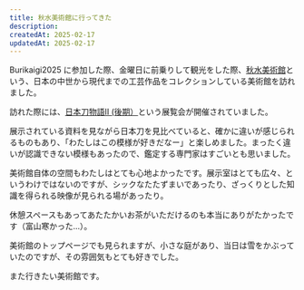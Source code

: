 ```yaml
---
title: 秋水美術館に行ってきた
description: 
createdAt: 2025-02-17
updatedAt: 2025-02-17
---
```


Burikaigi2025 に参加した際、金曜日に前乗りして観光をした際、[秋水美術館](https://www.shusui-museum.jp/)という、日本の中世から現代までの工芸作品をコレクションしている美術館を訪れました。

訪れた際には、[日本刀物語Ⅱ (後期）](https://www.shusui-museum.jp/schedule/exhibition/ex-hold/%e6%97%a5%e6%9c%ac%e5%88%80%e7%89%a9%e8%aa%9e%e2%85%b1-%e5%be%8c%e6%9c%9f%ef%bc%89/)という展覧会が開催されていました。

展示されている資料を見ながら日本刀を見比べていると、確かに違いが感じられるものもあり、「わたしはこの模様が好きだなー」と楽しめました。まったく違いが認識できない模様もあったので、鑑定する専門家はすごいとも思いました。

美術館自体の空間もわたしはとても心地よかったです。展示室はとても広々、というわけではないのですが、シックなたたずまいであったり、ざっくりとした知識を得られる映像が見られる場があったり。

休憩スペースもあってあたたかいお茶がいただけるのも本当にありがたかったです（富山寒かった...）。

美術館のトップページでも見られますが、小さな庭があり、当日は雪をかぶっていたのですが、その雰囲気もとても好きでした。

また行きたい美術館です。

